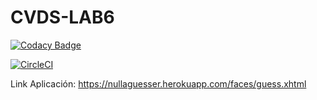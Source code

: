 # CVDS-LAB6
[![Codacy Badge](https://app.codacy.com/project/badge/Grade/2e168c4a35f64631b027478971130c03)](https://www.codacy.com/gh/EdwarLozano/CVDS-LAB6/dashboard?utm_source=github.com&amp;utm_medium=referral&amp;utm_content=EdwarLozano/CVDS-LAB6&amp;utm_campaign=Badge_Grade)

[![CircleCI](https://circleci.com/gh/EdwarLozano/CVDS-LAB6/tree/master.svg?style=svg)](https://circleci.com/gh/EdwarLozano/CVDS-LAB6/tree/master)

Link Aplicación: https://nullaguesser.herokuapp.com/faces/guess.xhtml
